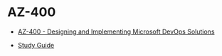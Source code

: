 # AZ-400
- [AZ-400 - Designing and Implementing Microsoft DevOps Solutions](https://learn.microsoft.com/en-us/certifications/exams/az-400)

- [Study Guide](https://query.prod.cms.rt.microsoft.com/cms/api/am/binary/RE3VP8d)
